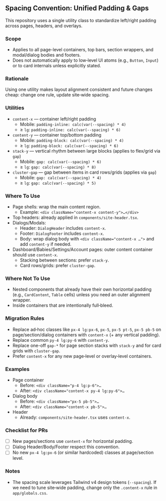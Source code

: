 ## Spacing Convention: Unified Padding & Gaps

This repository uses a single utility class to standardize left/right padding across pages, headers, and overlays.

### Scope
- Applies to all page-level containers, top bars, section wrappers, and modal/dialog bodies and footers.
- Does not automatically apply to low‑level UI atoms (e.g., `Button`, `Input`) or to card internals unless explicitly stated.

### Rationale
Using one utility makes layout alignment consistent and future changes cheap: change one rule, update site‑wide spacing.

### Utilities
- `content-x` — container left/right padding
  - Mobile: `padding-inline: calc(var(--spacing) * 4)`
  - ≥ `lg`: `padding-inline: calc(var(--spacing) * 6)`
- `content-y` — container top/bottom padding
  - Mobile: `padding-block: calc(var(--spacing) * 4)`
  - ≥ `lg`: `padding-block: calc(var(--spacing) * 6)`
- `stack-y` — vertical rhythm between large blocks (applies to flex/grid via `gap`)
  - Mobile: `gap: calc(var(--spacing) * 6)`
  - ≥ `lg`: `gap: calc(var(--spacing) * 8)`
- `cluster-gap` — gap between items in card rows/grids (applies via `gap`)
  - Mobile: `gap: calc(var(--spacing) * 4)`
  - ≥ `lg`: `gap: calc(var(--spacing) * 5)`

### Where To Use
- Page shells: wrap the main content region.
  - Example: `<div className="content-x content-y">…</div>`
- Top headers: already applied in `components/site-header.tsx`.
- Dialogs/Modals:
  - Header: `DialogHeader` includes `content-x`.
  - Footer: `DialogFooter` includes `content-x`.
  - Body: wrap dialog body with `<div className="content-x …">` and add `content-y` if needed.
- Dashboard/Babies/Settings/Account pages: outer content container should use `content-x`.
  - Stacking between sections: prefer `stack-y`.
  - Card rows/grids: prefer `cluster-gap`.

### Where Not To Use
- Nested components that already have their own horizontal padding (e.g., `CardContent`, `Table` cells) unless you need an outer alignment wrapper.
- Inside containers that are intentionally full‑bleed.

### Migration Rules
- Replace ad‑hoc classes like `px-4 lg:px-6`, `px-5`, `px-5 pt-5`, `px-5 pb-5` on page/section/dialog containers with `content-x` (+ any vertical padding).
- Replace common `py-4 lg:py-6` with `content-y`.
- Replace one-off `gap-*` for page section stacks with `stack-y` and for card grids with `cluster-gap`.
- Prefer `content-x` for any new page‑level or overlay‑level containers.

### Examples
- Page container
  - Before: `<div className="p-4 lg:p-6">…`
  - After:  `<div className="content-x py-4 lg:py-6">…`
- Dialog body
  - Before: `<div className="px-5 pb-5">…`
  - After:  `<div className="content-x pb-5">…`
- Header
  - Already: `components/site-header.tsx` uses `content-x`.

### Checklist for PRs
- [ ] New pages/sections use `content-x` for horizontal padding.
- [ ] Dialog Header/Body/Footer respect this convention.
- [ ] No new `px-4 lg:px-6` (or similar hardcoded) classes at page/section level.

### Notes
- The spacing scale leverages Tailwind v4 design tokens (`--spacing`). If we need to tune site‑wide padding, change only the `.content-x` rule in `app/globals.css`.
